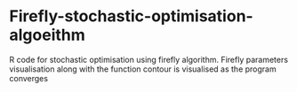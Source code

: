 # Firefly-stochastic-optimisation-algoeithm
R code for stochastic optimisation using firefly algorithm.
Firefly parameters visualisation along with the function contour is visualised as the program converges
